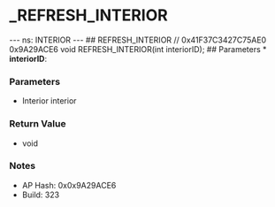 # _REFRESH_INTERIOR

--- ns: INTERIOR --- ## REFRESH_INTERIOR  // 0x41F37C3427C75AE0 0x9A29ACE6 void REFRESH_INTERIOR(int interiorID);   ## Parameters * **interiorID**:

### Parameters
* Interior interior

### Return Value
* void

### Notes
* AP Hash: 0x0x9A29ACE6
* Build: 323

